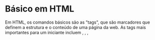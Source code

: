 # Básico em HTML

Em HTML, os comandos básicos são as "tags", que são marcadores que definem a estrutura e o conteúdo de uma página da web. As tags mais importantes para um iniciante incluem <html>, <head>, <body>, <title>, <p>, <h1>, <h2>, <h3>, <h4>, <h5>, <h6>, <img>, <a>, <ul>, <ol>, <li>, <div>, e <span>. 

## 1. Estrutura Básica:

<!DOCTYPE html>: Define que o documento é do tipo HTML5. 
<html>: Elemento raiz, que engloba toda a página. 
<head>: Contém informações sobre a página, como o título, metadados, links para arquivos externos, etc. O título da página é definido com <title> dentro do <head>. 
<body>: Contém o conteúdo visível da página, como texto, imagens, links, etc. 

## 2. Elementos de Texto:

<p>: Define um parágrafo de texto. 
<h1> a <h6>: Define títulos de níveis diferentes, com <h1> sendo o mais importante e <h6> o menos. 
<strong>: Formata texto em negrito, geralmente com significado semântico (destaque). 
<em>: Formata texto em itálico, geralmente com significado semântico (ênfase). 
<span>: Um contêiner para texto em linha, usado para fins de estilo ou para aplicar um efeito a uma parte do texto. 

## 3. Imagens: 

<img>: Insere imagens na página, com o atributo src especificando o caminho para a imagem. O atributo alt fornece uma descrição da imagem, que é exibida se a imagem não puder ser carregada ou para acessibilidade.

## 4. Links: 

<a>: Cria links para outras páginas da web ou para outros locais no mesmo site, com o atributo href especificando o URL do link.

## 5. Listas: 

<ul>: Cria uma lista não ordenada (com marcadores).
<ol>: Cria uma lista ordenada (com números).
<li>: Define um item de lista dentro de <ul> ou <ol>.

## 6. Estrutura de Bloco: 

<div>: Cria um bloco de conteúdo, que pode ser usado para dividir a página em seções ou para agrupar elementos.

## 7. Comentários: 

<!-- ... -->: Insere comentários no código HTML, que são ignorados pelos navegadores.

## Exemplo:

Código

```html
<!DOCTYPE html>
<html>
<head>
    <title>Título da Página</title>
</head>
<body>
    <h1>Título Principal</h1>
    <p>Este é um parágrafo de texto.</p>
    <img src="imagem.jpg" alt="Descrição da imagem">
    <a href="https://www.example.com">Clique aqui</a>
    
    <ul>
        <li>Item 1</li>
        <li>Item 2</li>
    </ul>
</body>
</html>
```


# Básico de CSS para molhorar o site

Aqui estão alguns comandos básicos de CSS para iniciantes, junto com suas explicações:

### 1. **Seletores**

Seletores são usados para definir quais elementos HTML serão estilizados.

#### a) Seleção por **tag** (elemento HTML)

```css
p {
  color: red;
}
```

* Aplica a cor vermelha a **todos os elementos `<p>`** na página.

#### b) Seleção por **classe**

```css
.button {
  background-color: blue;
  color: white;
}
```

* Aplica o estilo a **todos os elementos com a classe `button`**. No HTML, você usaria assim: `<button class="button">Clique</button>`

#### c) Seleção por **ID**

```css
#header {
  font-size: 24px;
}
```

* Aplica o estilo ao **elemento com o id `header`**. No HTML: `<div id="header">Bem-vindo!</div>`

---

### 2. **Propriedades básicas de estilo**

#### a) **Cor do texto**

```css
h1 {
  color: green;
}
```

* Muda a **cor do texto** dentro de um `<h1>` para verde.

#### b) **Cor de fundo**

```css
body {
  background-color: lightgray;
}
```

* Muda a **cor de fundo** da página para cinza claro.

#### c) **Fonte**

```css
p {
  font-family: Arial, sans-serif;
}
```

* Define a **família de fontes** para o texto do parágrafo (`<p>`) como Arial.

#### d) **Tamanho da fonte**

```css
h2 {
  font-size: 20px;
}
```

* Define o **tamanho da fonte** para 20px no `<h2>`.

#### e) **Espaçamento entre linhas**

```css
p {
  line-height: 1.5;
}
```

* Ajusta o **espaçamento entre as linhas** de texto dentro de um `<p>` para 1,5 vezes o tamanho da fonte.

---

### 3. **Espaçamento e Layout**

#### a) **Margem (margem externa)**

```css
div {
  margin: 20px;
}
```

* Define uma **margem de 20px** ao redor de todos os elementos `<div>`.

#### b) **Preenchimento (padding)**

```css
div {
  padding: 10px;
}
```

* Define um **preenchimento de 10px** dentro de todos os elementos `<div>`, ou seja, o espaço entre o conteúdo e a borda.

#### c) **Largura e Altura**

```css
img {
  width: 200px;
  height: auto;
}
```

* Define a **largura da imagem** para 200px, e a altura será ajustada automaticamente para manter a proporção.

---

### 4. **Bordas**

```css
div {
  border: 2px solid black;
}
```

* Adiciona uma **borda de 2px** de espessura, **sólida** e **preta** ao redor de todos os elementos `<div>`.

---

### 5. **Exemplo de um código CSS simples**

```css
/* Estilos para a página inteira */
body {
  background-color: #f4f4f4;
  font-family: Arial, sans-serif;
}

/* Estilo para o título principal */
h1 {
  color: #333;
  text-align: center;
  font-size: 36px;
}

/* Estilo para os parágrafos */
p {
  color: #666;
  font-size: 16px;
  line-height: 1.6;
  margin: 20px;
}
```

### 6. **Seletores combinados**

#### a) **Seleção por tag e classe**

```css
p.warning {
  color: red;
}
```

* Estiliza **apenas os parágrafos com a classe `warning`**.

#### b) **Seletores aninhados**

```css
div p {
  color: blue;
}
```

* Seleciona **todos os parágrafos dentro de uma `<div>`**, aplicando a cor azul.

---

Esses são alguns dos conceitos e comandos básicos para começar a entender e usar o CSS. Tem algum desses que você gostaria de ver em mais detalhes ou precisa de ajuda com algum outro aspecto do CSS?
